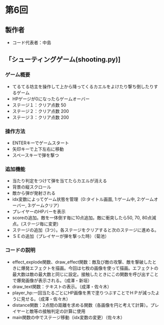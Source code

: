 # 第6回

## 製作者
- コード代表者：中島
## 「シューティングゲーム(shooting.py)]
### ゲーム概要
- てるてる坊主を操作して上から降ってくるカエルをよけたり撃ち倒したりするゲーム
- HPゲージが0になったらゲームオーバー
- ステージ１：クリア点数 50
- ステージ２：クリア点数 200
- ステージ３：クリア点数 200
### 操作方法
- ENTERキーでゲームスタート
- 矢印キーで上下左右に移動
- スペースキーで弾を撃つ
### 追加機能
- 当たり判定をつけて弾を当てたらカエルが消える
- 背景の縦スクロール
- 敵から弾が発射される
- idx変数によってゲーム状態を管理（0:タイトル画面, 1:ゲーム中, 2:ゲームオーバー, 3:ゲームクリア）
- プレイヤーのHPバーを表示
- scoreの追加。敵を一体倒す毎に10点追加。敵に衝突したら50, 70, 80点減点。(ステージ毎に変更)
- ステージの追加（3つ）。各ステージをクリアすると次のステージに進める。
- ＳＥの追加（プレイヤーが弾を撃った時）（菊池）
### コードの説明
- effect_explode関数、draw_effect関数：敵及び敵の攻撃、敵を撃破したときに爆発エフェクトを描画。今回は七枚の画像を使って描画。エフェクトの最大数は敵の最大数と同じに設定。接触したときにこの関数を呼び出すことで爆発画像が表示される。（成澤・新垣）
- draw_text関数：テキストの表示。（成澤・佐々木）
- player_hp:一回当たるごとにHP画像を黒で塗りつぶすことでＨＰが減ったように見せる。（成澤・佐々木）
- distance関数：2点間の距離を求める関数（各画像を円と考えて計算）。プレイヤーと敵等の接触判定の計算に使用
- main関数の中でステージ移動（idx変数の変更）（佐々木）